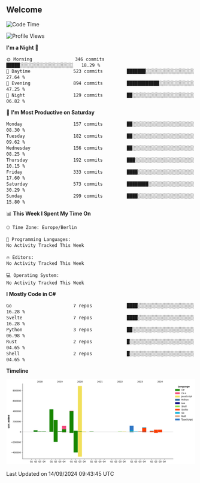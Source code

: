 ## Welcome

<!--START_SECTION:waka-->
![Code Time](http://img.shields.io/badge/Code%20Time-0%20secs-blue)

![Profile Views](http://img.shields.io/badge/Profile%20Views-0-blue)

**I'm a Night 🦉** 

```text
🌞 Morning                346 commits         █████░░░░░░░░░░░░░░░░░░░░   18.29 % 
🌆 Daytime                523 commits         ███████░░░░░░░░░░░░░░░░░░   27.64 % 
🌃 Evening                894 commits         ████████████░░░░░░░░░░░░░   47.25 % 
🌙 Night                  129 commits         ██░░░░░░░░░░░░░░░░░░░░░░░   06.82 % 
```
📅 **I'm Most Productive on Saturday** 

```text
Monday                   157 commits         ██░░░░░░░░░░░░░░░░░░░░░░░   08.30 % 
Tuesday                  182 commits         ██░░░░░░░░░░░░░░░░░░░░░░░   09.62 % 
Wednesday                156 commits         ██░░░░░░░░░░░░░░░░░░░░░░░   08.25 % 
Thursday                 192 commits         ███░░░░░░░░░░░░░░░░░░░░░░   10.15 % 
Friday                   333 commits         ████░░░░░░░░░░░░░░░░░░░░░   17.60 % 
Saturday                 573 commits         ████████░░░░░░░░░░░░░░░░░   30.29 % 
Sunday                   299 commits         ████░░░░░░░░░░░░░░░░░░░░░   15.80 % 
```


📊 **This Week I Spent My Time On** 

```text
🕑︎ Time Zone: Europe/Berlin

💬 Programming Languages: 
No Activity Tracked This Week

🔥 Editors: 
No Activity Tracked This Week

💻 Operating System: 
No Activity Tracked This Week
```

**I Mostly Code in C#** 

```text
Go                       7 repos             ████░░░░░░░░░░░░░░░░░░░░░   16.28 % 
Svelte                   7 repos             ████░░░░░░░░░░░░░░░░░░░░░   16.28 % 
Python                   3 repos             ██░░░░░░░░░░░░░░░░░░░░░░░   06.98 % 
Rust                     2 repos             █░░░░░░░░░░░░░░░░░░░░░░░░   04.65 % 
Shell                    2 repos             █░░░░░░░░░░░░░░░░░░░░░░░░   04.65 % 
```



**Timeline**

![Lines of Code chart](https://raw.githubusercontent.com/ZerGo0/ZerGo0/main/assets/bar_graph.png)


 Last Updated on 14/09/2024 09:43:45 UTC
<!--END_SECTION:waka-->
